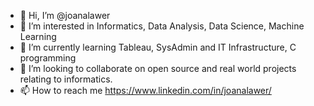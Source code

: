 - 👋 Hi, I’m @joanalawer
- 👀 I’m interested in Informatics, Data Analysis, Data Science, Machine Learning
- 🌱 I’m currently learning Tableau, SysAdmin and IT Infrastructure, C programming 
- 💞️ I’m looking to collaborate on open source and real world projects relating to informatics.
- 📫 How to reach me https://www.linkedin.com/in/joanalawer/ 

<!---
joanalawer/joanalawer is a ✨ special ✨ repository because its `README.md` (this file) appears on your GitHub profile.
You can click the Preview link to take a look at your changes.
--->
